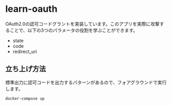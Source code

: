 # learn-oauth
OAuth2.0の認可コードグラントを実装しています。このアプリを実際に攻撃することで、以下の3つのパラメータの役割を学ぶことができます。

- state
- code
- redirect_uri

## 立ち上げ方法
標準出力に認可コードを出力するパターンがあるので、フォアグラウンドで実行します。

```bash
docker-compose up
```